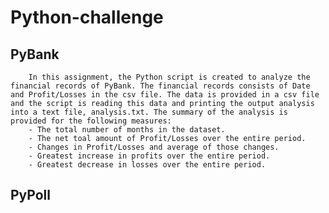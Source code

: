 # Python-challenge
##   PyBank
        In this assignment, the Python script is created to analyze the financial records of PyBank. The financial records consists of Date and Profit/Losses in the csv file. The data is provided in a csv file and the script is reading this data and printing the output analysis into a text file, analysis.txt. The summary of the analysis is provided for the following measures:
        - The total number of months in the dataset.
        - The net toal amount of Profit/Losses over the entire period.
        - Changes in Profit/Losses and average of those changes.
        - Greatest increase in profits over the entire period.
        - Greatest decrease in losses over the entire period.
## PyPoll
    
